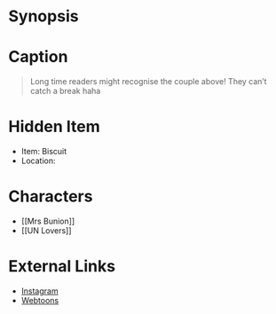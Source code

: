 # Synopsis


# Caption
> Long time readers might recognise the couple above! They can’t catch a break haha

# Hidden Item
* Item: Biscuit
* Location: <spoiler></spoiler>

# Characters
* [[Mrs Bunion]]
* [[UN Lovers]]

# External Links
* [Instagram](https://www.instagram.com/p/CJ4ZO6Kj_Mb/?igshid=YmMyMTA2M2Y=)
* [Webtoons](https://www.webtoons.com/en/challenge/twistwood-tales/69-bunions-standard/viewer?title_no=344740&episode_no=75)